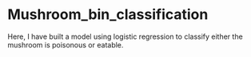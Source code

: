 # Mushroom_bin_classification
Here, I have built a model using logistic regression to classify either the mushroom is poisonous or eatable.

